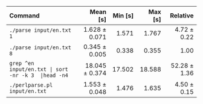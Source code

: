 | Command | Mean [s] | Min [s] | Max [s] | Relative |
|:---|---:|---:|---:|---:|
| `./parse input/en.txt 1` | 1.628 ± 0.071 | 1.571 | 1.767 | 4.72 ± 0.22 |
| `./parse input/en.txt 8` | 0.345 ± 0.005 | 0.338 | 0.355 | 1.00 |
| `grep ^en input/en.txt \| sort -nr -k 3  \|head -n4` | 18.045 ± 0.374 | 17.502 | 18.588 | 52.28 ± 1.36 |
| `./perlparse.pl input/en.txt` | 1.553 ± 0.048 | 1.476 | 1.635 | 4.50 ± 0.15 |
